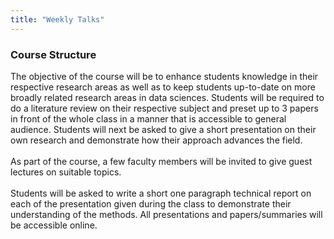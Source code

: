 ```yaml
---
title: "Weekly Talks"
---
```


### Course Structure
The objective of the course will be to enhance students knowledge in their respective research areas as well as to keep students up-to-date on more broadly related research areas in data sciences. Students will be required to do a literature review on their respective subject and preset up to 3 papers in front of the whole class in a manner that is accessible to general audience. Students will next be asked to give a short presentation on their own research and demonstrate how their approach advances the field. 
<br>
<br>
As part of the course, a few faculty members will be invited to give guest lectures on suitable topics. 
<br>
<br>
Students will be asked to write a short one paragraph technical report on each of the presentation given during the class to demonstrate their understanding of the methods. All presentations and papers/summaries will be accessible online.  